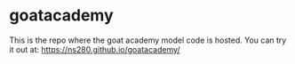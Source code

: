 # goatacademy
This is the repo where the goat academy model code is hosted.
You can try it out at: https://ns280.github.io/goatacademy/

